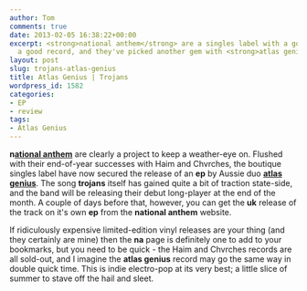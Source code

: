 ```yaml
---
author: Tom
comments: true
date: 2013-02-05 16:38:22+00:00
excerpt: <strong>national anthem</strong> are a singles label with a good ear for
  a good record, and they've picked another gem with <strong>atlas genius</strong>.
layout: post
slug: trojans-atlas-genius
title: Atlas Genius | Trojans
wordpress_id: 1582
categories:
- EP
- review
tags:
- Atlas Genius
---
```


**n[ational anthem](http://www.national-anthem.co.uk/releases/)** are clearly a project to keep a weather-eye on. Flushed with their end-of-year successes with Haim and Chvrches, the boutique singles label have now secured the release of an **ep** by Aussie duo **[atlas genius](http://www.atlasgenius.com/)**. The song **trojans** itself has gained quite a bit of traction state-side, and the band will be releasing their debut long-player at the end of the month. A couple of days before that, however, you can get the **uk** release of the track on it's own **ep** from the **national anthem** website.

If ridiculously expensive limited-edition vinyl releases are your thing (and they certainly are mine) then the **na** page is definitely one to add to your bookmarks, but you need to be quick - the Haim and Chvrches records are all sold-out, and I imagine the **atlas genius** record may go the same way in double quick time. This is indie electro-pop at its very best; a little slice of summer to stave off the hail and sleet.


